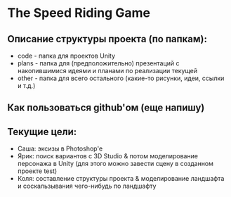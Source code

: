 # The Speed Riding Game

## Описание структуры проекта (по папкам):

* code - папка для проектов Unity
* plans - папка для (предположительно) презентаций с накопившимися идеями и планами по реализации текущей
* other - папка для всего остального (какие-то рисунки, идеи, ссылки и т.д.)

## Как пользоваться github'ом (еще напишу)

## Текущие цели:

* Саша: эксизы в Photoshop'e
* Ярик: поиск вариантов с 3D Studio & потом моделирование персонажа в Unity (для этого можно завести сцену в созданном проекте test)
* Коля: составление структуры проекта & моделирование ландшафта и соскальзывания чего-нибудь по ландшафту 